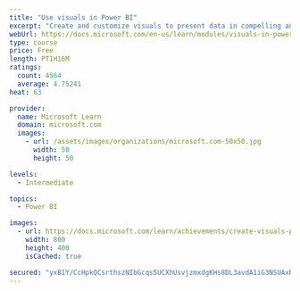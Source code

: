 ```yaml
---
title: "Use visuals in Power BI"
excerpt: "Create and customize visuals to present data in compelling and insightful ways."
webUrl: https://docs.microsoft.com/en-us/learn/modules/visuals-in-power-bi/
type: course
price: Free
length: PT1H16M
ratings:
  count: 4564
  average: 4.75241
heat: 63

provider:
  name: Microsoft Learn
  domain: microsoft.com
  images:
    - url: /assets/images/organizations/microsoft.com-50x50.jpg
      width: 50
      height: 50

levels:
  - Intermediate

topics:
  - Power BI

images:
  - url: https://docs.microsoft.com/learn/achievements/create-visuals-power-bi-desktop-social.png
    width: 800
    height: 400
    isCached: true

secured: "yxB1Y/CcHpkQCsrthszNIbGcqs5UCXhUsvjzmxdgKHs8DL3avdA1iG3NSUAxRvaS8XlXBsgVfgBA82XMp4FwJneFQ6jtT81BZhp+qG5itT7jVauRNEXCLZHvvsWIvsQ0QJ2jAkhDDUK5cmxHZLRufmIUBjd40HwWSvB6tzlT6z4xL8P8KyMwdRseH53XQHB5Zo7oLxmrl5WgRSU6W3HLQkNxyb+1Op5wfJ1H1W0wMqMrxhufUDigS44s1Qs5drgeClo+jNPP/IaWOBp1RFJ+Pn2aF6G46UXcFUsfxq2XXhgj1ID6h8gTuR4TjJpNftqymS3Q16VdnN4vvb3nFFqX1oCM/kCT/b1e8/QClMfi4X5S9gFHs6i7Qg8hR4jt6MMVv0s0AOjqQToe1XfgCKOigX6PpR/7GQbEFWZpr7jI/v8=;u4JMYEYyZgUdCsDBEF3cDA=="
---
```


